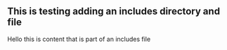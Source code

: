 ## This is testing adding an includes directory and file

Hello this is content that is part of an includes file